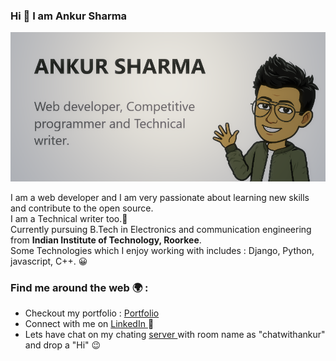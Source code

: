 ### Hi 👋 I am Ankur Sharma 

<img src="https://raw.githubusercontent.com/ankurshr01/ankurshr01/master/prof.png" style=" height=70% ">

I am a web developer and I am very passionate about learning new skills and contribute to the open source.<br>
I am a Technical writer too.🏾</a><br>
Currently pursuing B.Tech in Electronics and communication engineering from <b>Indian Institute of Technology, Roorkee</b>.<br>
Some Technologies which I enjoy working with includes : Django, Python, javascript, C++. 😀 

### Find me around the web 🌍 :

<ul>
  <li> Checkout my portfolio : <a href="http://ankurshr.online">Portfolio</a></li>
  <li> Connect with me on <a href="https://www.linkedin.com/in/ankurshr01/"> LinkedIn </a> 💼  </li>
  <li> Lets have chat on my chating <a href="http://text-o.herokuapp.com/"> server </a>with room name as "chatwithankur" and drop a "Hi" 😉 </li>
</ul>

<!--
**ankurshr01/ankurshr01** is a ✨ _special_ ✨ repository because its `README.md` (this file) appears on your GitHub profile.
-->
